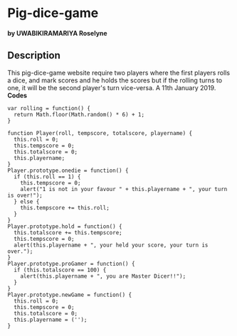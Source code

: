 # Pig-dice-game
#### by **UWABIKIRAMARIYA Roselyne**
## Description
This pig-dice-game website require two players where the first players rolls a dice, and mark scores and he holds the scores but if the rolling turns to one, it will be the second player's turn vice-versa. A 11th January 2019.
**Codes**
```
var rolling = function() {
  return Math.floor(Math.random() * 6) + 1;
}

function Player(roll, tempscore, totalscore, playername) {
  this.roll = 0;
  this.tempscore = 0;
  this.totalscore = 0;
  this.playername;
}
Player.prototype.onedie = function() {
  if (this.roll == 1) {
    this.tempscore = 0;
    alert("1 is not in your favour " + this.playername + ", your turn is over!");
  } else {
    this.tempscore += this.roll;
  }
}
Player.prototype.hold = function() {
  this.totalscore += this.tempscore;
  this.tempscore = 0;
  alert(this.playername + ", your held your score, your turn is over.");
}
Player.prototype.proGamer = function() {
  if (this.totalscore == 100) {
    alert(this.playername + ", you are Master Dicer!!");
  }
}
Player.prototype.newGame = function() {
  this.roll = 0;
  this.tempscore = 0;
  this.totalscore = 0;
  this.playername = ('');
}
```